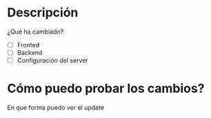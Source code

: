 # Descripción 
¿Qué ha cambiado?

- [ ] Fronted
- [ ] Backend
- [ ] Configuración del server

# Cómo puedo probar los cambios?
En que forma puedo ver el update
